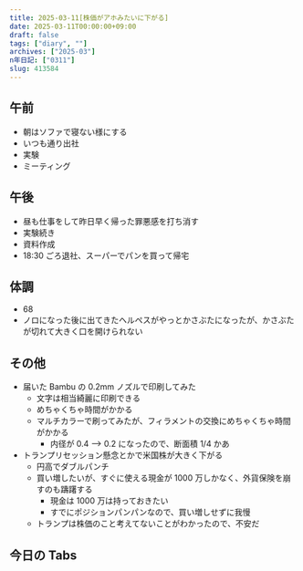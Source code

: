 ```yaml
---
title: 2025-03-11[株価がアホみたいに下がる]
date: 2025-03-11T00:00:00+09:00
draft: false
tags: ["diary", ""]
archives: ["2025-03"]
n年日記: ["0311"]
slug: 413584
---
```


## 午前

- 朝はソファで寝ない様にする
- いつも通り出社
- 実験
- ミーティング

## 午後

- 昼も仕事をして昨日早く帰った罪悪感を打ち消す
- 実験続き
- 資料作成
- 18:30 ごろ退社、スーパーでパンを買って帰宅

## 体調

- 68
- ノロになった後に出てきたヘルペスがやっとかさぶたになったが、かさぶたが切れて大きく口を開けられない

## その他

- 届いた Bambu の 0.2mm ノズルで印刷してみた
  - 文字は相当綺麗に印刷できる
  - めちゃくちゃ時間がかかる
  - マルチカラーで刷ってみたが、フィラメントの交換にめちゃくちゃ時間がかかる
    - 内径が 0.4 --> 0.2 になったので、断面積 1/4 かあ
- トランプリセッション懸念とかで米国株が大きく下がる
  - 円高でダブルパンチ
  - 買い増したいが、すぐに使える現金が 1000 万しかなく、外貨保険を崩すのも躊躇する
    - 現金は 1000 万は持っておきたい
    - すでにポジションパンパンなので、買い増しせずに我慢
  - トランプは株価のこと考えてないことがわかったので、不安だ

## 今日の Tabs
